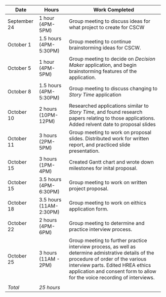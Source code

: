 | Date                  | Hours                 | Work Completed             |
|-----------------------|-----------------------|----------------------------|
| September 24          | 1 hour (4PM-5PM)      | Group meeting to discuss ideas for what project to create for CSCW |
| October 1             | 1.5 hours (4PM-5:30PM)| Group meeting to continue brainstorming ideas for CSCW. |
| October 5             | 1 hour (4PM-5PM)      | Group meeting to decide on *Decision Maker* application, and begin brainstorming features of the application. |
| October 8             | 1.5 hours (4PM-5:30PM)| Group meeting to discuss changing to *Story Time* application|
| October 10            | 2 hours (10PM-12PM)   | Researched applications similar to *Story Time*, and found research papers relating to those applications. Added relvent date to proposal slides|
| October 11            | 3 hours (2PM-5PM)     | Group meeting to work on proposal slides. Distributed work for written report, and practiced slide presentation.|
| October 15            | 3 hours (1PM-4PM)     | Created Gantt chart and wrote down milestones for inital proposal.|
| October 15            | 3.5 hours (4PM-6:30PM)| Group meeting to work on written project proposal.|
| October 18            | 3.5 hours (11AM-2:30PM)| Group meeting to work on eithics application form. |
| October 22            | 2 hours (4PM-6PM)     | Group meeting to determine and practice interview process. |
| October 25            | 3 hours (11AM - 2PM)  | Group meeting to further practice interview process, as well as determine admistrative details of the procedure of order of the various interview parts. Edited HREA ethics application and consent form to allow for the voice recording of interviews. |
|                       |                       |                            |
| _Total_               | _25 hours_            |                            |

